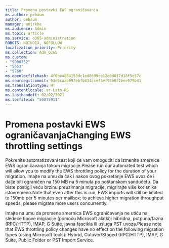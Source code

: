```yaml
---
title: Promena postavki EWS ograničavanja
ms.author: pebaum
author: pebaum
manager: mnirkhe
ms.audience: Admin
ms.topic: article
ms.service: o365-administration
ROBOTS: NOINDEX, NOFOLLOW
localization_priority: Priority
ms.collection: Adm_O365
ms.custom:
- "9000752"
- "5653"
- "5760"
ms.openlocfilehash: 4f0bea884153dc1ed8699ce12e0d017d18f5e57c
ms.sourcegitcommit: 53e5caab697ebfb434ccef3ef98b8f2bee579b41
ms.translationtype: HT
ms.contentlocale: sr-Latn-RS
ms.lasthandoff: 02/02/2021
ms.locfileid: "50075911"
---
```

# <a name="changing-ews-throttling-settings"></a><span data-ttu-id="a3423-102">Promena postavki EWS ograničavanja</span><span class="sxs-lookup"><span data-stu-id="a3423-102">Changing EWS throttling settings</span></span>

<span data-ttu-id="a3423-103">Pokrenite automatizovani test koji će vam omogućiti da izmenite smernice EWS ograničavanja tokom migracije.</span><span class="sxs-lookup"><span data-stu-id="a3423-103">Please run our automated test which will allow you to modify the EWS throttling policy for the duration of your migration.</span></span> <span data-ttu-id="a3423-104">Imajte na umu da čak i nakon ovog pokretanje EWS uvoz će i dalje biti ograničen na 150 MB na 5 minuta po poštanskom sandučetu. Da biste postigli veću brzinu preuzimanja migracije, migrirajte više korisnika istovremeno.</span><span class="sxs-lookup"><span data-stu-id="a3423-104">Note that even after this is run, EWS imports will still be limited to 150mb per 5 minutes per mailbox; to achieve higher migration throughput speeds, please migrate more users concurrently.</span></span>

<span data-ttu-id="a3423-105">Imajte na umu da promene smernica EWS ograničavanja ne utiču na sledeće tipove migracije (pomoću Microsoft alatki): hibridna, potpuna/fazna (RPC/HTTP), IMAP, G Suite, javna fascikla ili usluga PST uvoza.</span><span class="sxs-lookup"><span data-stu-id="a3423-105">Please note that EWS throttling policy changes have no effect on the following migration types (using Microsoft tools): Hybrid, Cutover/Staged (RPC/HTTP), IMAP, G Suite, Public Folder or PST Import Service.</span></span>